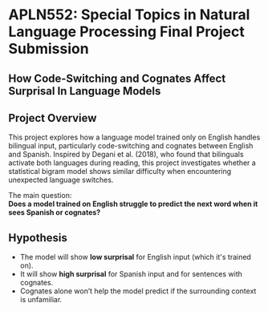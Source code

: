 # APLN552: Special Topics in Natural Language Processing Final Project Submission
## How Code-Switching and Cognates Affect Surprisal In Language Models 

## Project Overview

This project explores how a language model trained only on English handles bilingual input, particularly code-switching and cognates between English and Spanish. Inspired by Degani et al. (2018), who found that bilinguals activate both languages during reading, this project investigates whether a statistical bigram model shows similar difficulty when encountering unexpected language switches.

The main question:  
**Does a model trained on English struggle to predict the next word when it sees Spanish or cognates?**

## Hypothesis

- The model will show **low surprisal** for English input (which it's trained on).
- It will show **high surprisal** for Spanish input and for sentences with cognates.
- Cognates alone won’t help the model predict if the surrounding context is unfamiliar.
